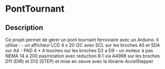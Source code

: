 # PontTournant

## Description

Ce projet permet de gérer un pont tournant ferroviaire avec un Arduino.
Il utilise :
    - un afficheur LCD 4 x 20 I2C avec SCL sur les broches A5 et SDA sur A4
    - PAD 4 * 4 touches sur les broches D2 a D9
    - un moteur à pas NEMA 14 à 200 pas/rotation avec reduction 8:1
        via A4988 sur les broches D11 (DIR) et D12 (STEP)
        et mise en oeuve avec la librairie AccelStepper